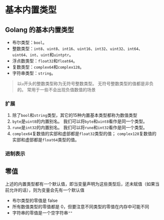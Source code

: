 # 基本内置类型

## Golang 的基本内置类型

- 布尔类型：`bool`。
- 整数类型：`int8`、`uint8`、`int16`、`uint16`、`int32`、`uint32`、`int64`、`uint64`、`int`、`uint`和`uintptr`。
- 浮点数类型：`float32`和`float64`。
- 复数类型：`complex64`和`complex128`。
- 字符串类型：`string`。

> 以`u`开头的整数类型称为无符号整数类型。 无符号整数类型的值都是非负的。 常用于一些不会出现负值数值的场景

### 扩展

1. 除了`bool`和`string`类型，其它的15种内置基本类型都称为数值类型
2. `byte`是`uint8`的内置别名。 我们可以将`byte`和`uint8`看作是同一个类型。
3. `rune`是`int32`的内置别名。 我们可以将`rune`和`int32`看作是同一个类型。
4. `complex64`复数值的实部和虚部都是`float32`类型的值； `complex128`复数值的实部和虚部都是`float64`类型的值。

### 进制表示



## 零值

上述的内置类型都有一个默认值，即当变量声明为这些类型后，还未赋值（如果当前允许的话），则为变量会先有一个默认值

- 布尔类型的零值是 false
- 所有数值类型的零值都是 0，但要注意不同类型的零值在内存中可能不同
- 字符串的零值是一个空字符串`""`

